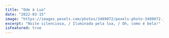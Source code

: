 ```yaml
---
title: "Ode à Lua"
date: "2022-03-15"
image: "https://images.pexels.com/photos/3489072/pexels-photo-3489072.jpeg"
excerpt: "Noite silenciosa, / Iluminada pela lua, / Oh, como é bela!"
isFeatured: true
---
```

